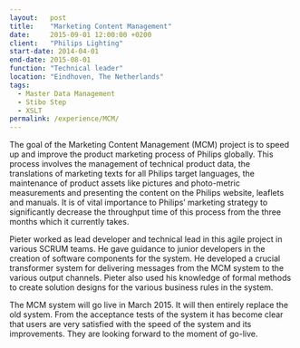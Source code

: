 ```yaml
---
layout:   post
title:    "Marketing Content Management"
date:     2015-09-01 12:00:00 +0200
client:   "Philips Lighting"
start-date: 2014-04-01
end-date: 2015-08-01
function: "Technical leader"
location: "Eindhoven, The Netherlands"
tags:
  - Master Data Management
  - Stibo Step
  - XSLT
permalink: /experience/MCM/
---
```

The goal of the Marketing Content Management (MCM) project is to speed up and improve the product marketing process of Philips globally. This process involves the management of technical product data, the translations of marketing texts for all Philips target languages, the maintenance of product assets like pictures and photo-metric measurements and presenting the content on the Philips website, leaflets and manuals. It is of vital importance to Philips’ marketing strategy to significantly decrease the throughput time of this process from the three months which it currently takes.

Pieter worked as lead developer and technical lead in this agile project in various SCRUM teams. He gave guidance to junior developers in the creation of software components for the system. He developed a crucial transformer system for delivering messages from the MCM system to the various output channels. Pieter also used his knowledge of formal methods to create solution designs for the various business rules in the system.

The MCM system will go live in March 2015. It will then entirely replace the old system. From the acceptance tests of the system it has become clear that users are very satisfied with the speed of the system and its improvements. They are looking forward to the moment of go-live.
